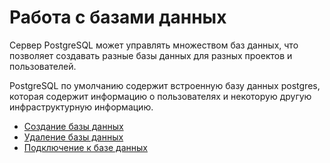 # Работа с базами данных

Сервер PostgreSQL может управлять множеством баз данных, что позволяет создавать разные базы данных для разных проектов и пользователей.

PostgreSQL по умолчанию содержит встроенную базу данных postgres, которая содержит информацию о пользователях и некоторую другую инфраструктурную информацию.

* [Создание базы данных](./CREATION.md)
* [Удаление базы данных](./DELETION.md)
* [Подключение к базе данных](./CONNECTION.md)
